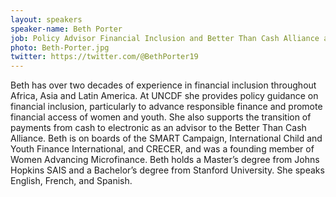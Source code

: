 ```yaml
---
layout: speakers
speaker-name: Beth Porter
job: Policy Advisor Financial Inclusion and Better Than Cash Alliance at the United Nations Capital Development Fund
photo: Beth-Porter.jpg
twitter: https://twitter.com/@BethPorter19
---
```

Beth has over two decades of experience in financial inclusion throughout Africa, Asia and Latin America.  At UNCDF she provides policy guidance on financial inclusion, particularly to advance responsible finance and promote financial access of women and youth.  She also supports the transition of payments from cash to electronic as an advisor to the Better Than Cash Alliance.  Beth is on boards of the SMART Campaign, International Child and Youth Finance International, and CRECER, and was a founding member of Women Advancing Microfinance.  Beth holds a Master’s degree from Johns Hopkins SAIS and a Bachelor’s degree from Stanford University.  She speaks English, French, and Spanish.
